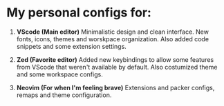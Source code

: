# My personal configs for:

1. **VScode (Main editor)**
   Minimalistic design and clean interface. New fonts, icons, themes and worskpace organization. Also added code snippets and some extension settings.

2. **Zed (Favorite editor)**
   Added new keybindings to allow some features from VScode that weren't available by default. Also costumized theme and some workspace configs.

3. **Neovim (For when I'm feeling brave)**
   Extensions and packer configs, remaps and theme configuration.
